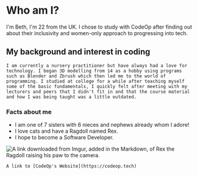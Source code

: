 # Who am I?
   I'm Beth, I'm 22 from the UK. I chose to study with CodeOp after finding out about their inclusivity and women-only approach to progressing into tech.

## My background and interest in coding
    I am currently a nursery practitioner but have always had a love for technology. I began 3D modelling from 14 as a hobby using programs such as Blender and Zbrush which then led me to the world of programming. I studied at college for a while after teaching myself some of the basic fundamentals, I quickly felt after meeting with my lecturers and peers that I didn't fit in and that the course material and how I was being taught was a little outdated.

### Facts about me
- I am one of 7 sisters with 6 nieces and nephews already whom I adore!
- I love cats and have a Ragdoll named Rex.
- I hope to become a Software Developer. 

![A link downloaded from Imgur, added in the Markdown, of Rex the Ragdoll raising his paw to the camera.](https://imgur.com/a/LFV4snv)

    A link to [CodeOp's Website](https://codeop.tech)
